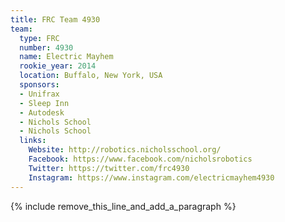 ```yaml
---
title: FRC Team 4930
team:
  type: FRC
  number: 4930
  name: Electric Mayhem
  rookie_year: 2014
  location: Buffalo, New York, USA
  sponsors:
  - Unifrax
  - Sleep Inn
  - Autodesk
  - Nichols School
  - Nichols School
  links:
    Website: http://robotics.nicholsschool.org/
    Facebook: https://www.facebook.com/nicholsrobotics
    Twitter: https://twitter.com/frc4930
    Instagram: https://www.instagram.com/electricmayhem4930
---
```


{% include remove_this_line_and_add_a_paragraph %}